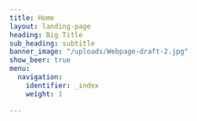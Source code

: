 ```yaml
---
title: Home
layout: landing-page
heading: Big Title
sub_heading: subtitle
banner_image: "/uploads/Webpage-draft-2.jpg"
show_beer: true
menu:
  navigation:
    identifier: _index
    weight: 1

---
```

